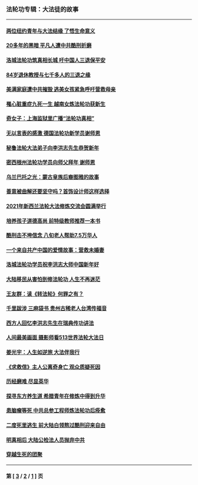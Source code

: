 ### 法轮功专辑：大法徒的故事
---
#### [两位纽约青年与大法结缘 了悟生命意义](../../pages/nf1147481/n14002785.md?08120430) 
#### [20多年的黑暗 平凡人遭中共酷刑折磨](../../pages/nf1147481/n13997976.md?08120430) 
#### [洛城法轮功筑真相长城 吁中国人三退保平安](../../pages/nf1147481/n13892471.md?08120430) 
#### [84岁退休教授与七千多人的三退之缘](../../pages/nf1147481/n13796650.md?08120430) 
#### [美满家庭遭中共摧毁 逃美女孩紧急呼吁营救母亲](../../pages/nf1147481/n13792859.md?08120430) 
#### [罹心脏重症九死一生 越南女炼法轮功获新生](../../pages/nf1147481/n13732766.md?08120430) 
#### [奇女子：上海监狱里广播“法轮功真相”](../../pages/nf1147481/n13726443.md?08120430) 
#### [无以言表的感激 德国法轮功新学员谢师恩](../../pages/nf1147481/n13543790.md?08120430) 
#### [秘鲁法轮大法弟子向李洪志先生恭贺新年](../../pages/nf1147481/n13540182.md?08120430) 
#### [密西根州法轮功学员向师父拜年 谢师恩](../../pages/nf1147481/n13538183.md?08120430) 
#### [乌兰巴托之光：蒙古皇族后裔图雅的故事](../../pages/nf1147481/n13155759.md?08120430) 
#### [善意被曲解还要坚守吗？首饰设计师这样选择](../../pages/nf1147481/n13077575.md?08120430) 
#### [2021年新西兰法轮大法修炼交流会圆满举行](../../pages/nf1147481/n13033149.md?08120430) 
#### [培养孩子道德高尚 前特级教师推荐一本书](../../pages/nf1147481/n12938640.md?08120430) 
#### [酷刑击不垮信念 八旬老人帮助7.5万华人](../../pages/nf1147481/n12880712.md?08120430) 
#### [一个来自共产中国的爱情故事：营救未婚妻](../../pages/nf1147481/n12778386.md?08120430) 
#### [洛城法轮功学员祝李洪志大师中国新年好](../../pages/nf1147481/n12724685.md?08120430) 
#### [大陆移民从害怕到修法轮功 人生不再迷茫](../../pages/nf1147481/n12414325.md?08120430) 
#### [王友群：读《转法轮》何罪之有？](../../pages/nf1147481/n12408647.md?08120430) 
#### [千里跋涉 三麻袋书 贵州古稀老人台湾传福音](../../pages/nf1147481/n12198750.md?08120430) 
#### [西方人回忆李洪志先生在瑞典传功讲法](../../pages/nf1147481/n12099607.md?08120430) 
#### [人间最美画面 摄影师看513世界法轮大法日](../../pages/nf1147481/n12094118.md?08120430) 
#### [姜光宇：人生如逆旅 大法伴我行](../../pages/nf1147481/n12088664.md?08120430) 
#### [《求救信》主人公离奇身亡 观众质疑死因](../../pages/nf1147481/n11845215.md?08120430) 
#### [历经磨难 尽显英华](../../pages/nf1147481/n11723297.md?08120430) 
#### [探寻东方养生道 希腊青年在修炼中得到升华](../../pages/nf1147481/n11494502.md?08120430) 
#### [患脑瘤等死 中共总参工程师炼法轮功后痊愈](../../pages/nf1147481/n11466682.md?08120430) 
#### [二度死里逃生 前大陆白领熬过酷刑迎来自由](../../pages/nf1147481/n11368594.md?08120430) 
#### [明真相后 大陆公检法人员抛弃中共](../../pages/nf1147481/n11358618.md?08120430) 
#### [穿越生死的团聚](../../pages/nf1147481/n11258922.md?08120430) 

---
#### 第 [ [3](./3.md?08120430) / [2](./2.md?08120430) / [1](./1.md?08120430) ] 页
